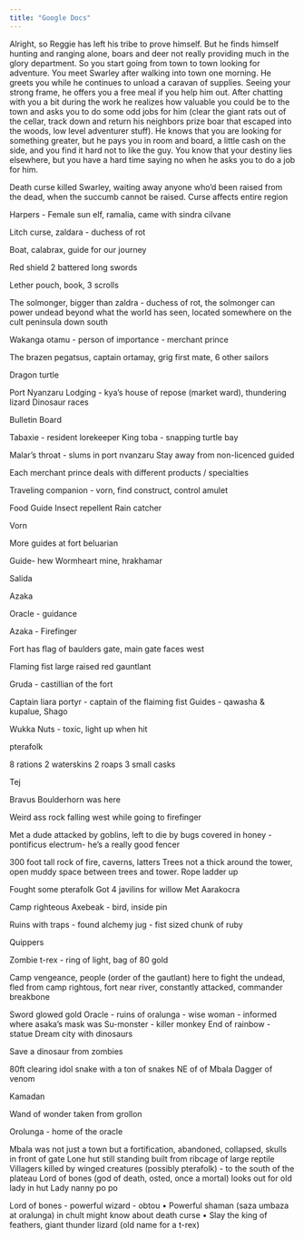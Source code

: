 ```yaml
---
title: "Google Docs"
---
```

Alright, so Reggie has left his tribe to prove himself. But he finds himself hunting and ranging alone, boars and deer not really providing much in the glory department. So you start going from town to town looking for adventure. You meet Swarley after walking into town one morning. He greets you while he continues to unload a caravan of supplies. Seeing your strong frame, he offers you a free meal if you help him out. After chatting with you a bit during the work he realizes how valuable you could be to the town and asks you to do some odd jobs for him (clear the giant rats out of the cellar, track down and return his neighbors prize boar that escaped into the woods, low level adventurer stuff). He knows that you are looking for something greater, but he pays you in room and board, a little cash on the side, and you find it hard not to like the guy. You know that your destiny lies elsewhere, but you have a hard time saying no when he asks you to do a job for him.

Death curse killed Swarley, waiting away anyone who’d been raised from the dead, when the succumb cannot be raised. Curse affects entire region

Harpers - Female sun elf, ramalia, came with sindra cilvane

Litch curse, zaldara - duchess of rot

Boat, calabrax, guide for our journey

Red shield 2 battered long swords

Lether pouch, book, 3 scrolls

The solmonger, bigger than zaldra - duchess of rot, the solmonger can power undead beyond what the world has seen, located somewhere on the cult peninsula down south

Wakanga otamu - person of importance - merchant prince

The brazen pegatsus, captain ortamay, grig first mate, 6 other sailors

Dragon turtle

Port Nyanzaru
Lodging - kya’s house of repose (market ward), thundering lizard
Dinosaur races

Bulletin Board

Tabaxie - resident lorekeeper
King toba - snapping turtle bay

Malar’s throat - slums in port nvanzaru
Stay away from non-licenced guided

Each merchant prince deals with different products / specialties

Traveling companion - vorn, find construct, control amulet

Food
Guide
Insect repellent
Rain catcher

Vorn

More guides at fort beluarian

Guide- hew
Wormheart mine, hrakhamar

Salida

Azaka

Oracle - guidance

Azaka - Firefinger

Fort has flag of baulders gate, main gate faces west

Flaming fist large raised red gauntlant

Gruda - castillian of the fort

Captain liara portyr - captain of the flaiming fist
Guides - qawasha & kupalue, Shago

Wukka Nuts - toxic, light up when hit

pterafolk

8 rations
2 waterskins
2 roaps
3 small casks

Tej

Bravus Boulderhorn was here

Weird ass rock falling west while going to firefinger

Met a dude attacked by goblins, left to die by bugs covered in honey - pontificus electrum- he’s a really good fencer

300 foot tall rock of fire, caverns, latters
Trees not a thick around the tower, open muddy space between trees and tower. Rope ladder up

Fought some pterafolk
Got 4 javilins for willow
Met Aarakocra

Camp righteous
Axebeak - bird, inside pin

Ruins with traps - found alchemy jug - fist sized chunk of ruby

Quippers

Zombie t-rex - ring of light, bag of 80 gold

Camp vengeance, people (order of the gautlant) here to fight the undead, fled from camp rightous, fort near river, constantly attacked, commander breakbone

Sword glowed gold
Oracle - ruins of oralunga - wise woman - informed where asaka’s mask was
Su-monster - killer monkey
End of rainbow - statue
Dream city with dinosaurs

Save a dinosaur from zombies

80ft clearing idol snake with a ton of snakes NE of of Mbala
Dagger of venom

Kamadan

Wand of wonder taken from grollon

Orolunga - home of the oracle

Mbala was not just a town but a fortification, abandoned, collapsed, skulls in front of gate
Lone hut still standing built from ribcage of large reptile
Villagers killed by winged creatures (possibly pterafolk) - to the south of the plateau
Lord of bones (god of death, osted, once a mortal) looks out for old lady in hut
Lady nanny po po

Lord of bones - powerful wizard - obtou
	• Powerful shaman (saza umbaza at oralunga) in chult might know about death curse
	• Slay the king of feathers, giant thunder lizard (old name for a t-rex)
